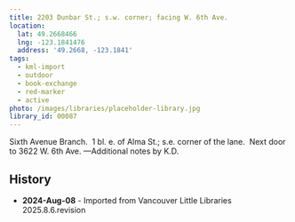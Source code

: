 ```yaml
---
title: 2203 Dunbar St.; s.w. corner; facing W. 6th Ave.
location:
  lat: 49.2668466
  lng: -123.1841476
  address: '49.2668, -123.1841'
tags:
  - kml-import
  - outdoor
  - book-exchange
  - red-marker
  - active
photo: /images/libraries/placeholder-library.jpg
library_id: 00087
---
```

Sixth Avenue Branch.  1 bl. e. of Alma St.; s.e. corner of the lane.  Next door to 3622 W. 6th Ave.
—Additional notes by K.D.

## History
- **2024-Aug-08** - Imported from Vancouver Little Libraries 2025.8.6.revision
